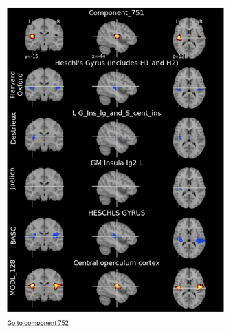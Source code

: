 


![751](preliminary/751.jpg "Component 751")

[Go to component 752](https://parietal-inria.github.io/MODL_atlas/1024/752 "Component 752")